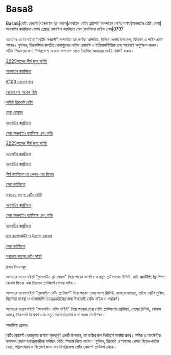 # Basa8

Basa8|বেটিং রেজাল্ট|অনলাইন স্লট গেমস|মোবাইল বেটিং প্ল্যাটফর্ম|অনলাইন গেমিং সাইট|অনলাইন বেটিং সেবা|অনলাইন ক্যাসিনো গেমস প্লেয়ার|মোবাইল ক্যাসিনো সেবা|ক্যাসিনো লাইভ গেম|0707

আমাদের ওয়েবসাইটে "বেটিং রেজাল্ট" সম্পর্কিত তাৎক্ষণিক আপডেট, বিভিন্ন খেলার ফলাফল, বিশ্লেষণ ও পরিসংখ্যান পাবেন। ফুটবল, ক্রিকেটসহ জনপ্রিয় খেলাগুলোর লাইভ রেজাল্ট ও ইতিহাসভিত্তিক তথ্য সহজেই অনুসন্ধান করুন। সঠিক সিদ্ধান্তের জন্য নির্ভরযোগ্য ও দ্রুত ফলাফল পেতে নিয়মিত আমাদের সাইট ভিজিট করুন।

<a href="https://basa8now.com/">2025সালের শীর্ষ জুয়া সাইট</a>

<a href="https://basa8now.net/">অনলাইন ক্যাসিনো </a>

<a href="https://basa8pro.com/">€100 বোনাস পান</a>

<a href="https://basa8pro.net/">বোনাস সহ অনেক কিছু</a>

<a href="https://basa8uk.com/">লাইভ ক্রিকেট বেটিং</a>

<a href="https://basa8uk.net/">সেরা বোনাস</a>

<a href="https://basa8hub.com/">অনলাইন ক্যাসিনো</a>

<a href="https://basa8hub.net/">সেরা অনলাইন ক্যাসিনো এবং বাজি</a>

<a href="https://basa8now.com/">2025সালের শীর্ষ জুয়া সাইট</a>

<a href="https://basa8now.net/">অনলাইন ক্যাসিনো </a>

<a href="https://basa8vip.net/">অনলাইন ক্যাসিনো</a>

<a href="https://basa8us.net/">শীর্ষ ক্যাসিনো তে খেলুন এবং জিতুন</a>

<a href="https://basa8vip.com/">সেরা ক্যাসিনো</a>

<a href="https://basa8us.com/">সবচেয়ে ভালো বেটিং সাইট</a>

<a href="https://basa8hub.com/">অনলাইন ক্যাসিনো</a>

<a href="https://basa8hub.net/">সেরা অনলাইন ক্যাসিনো এবং বাজি</a>

<a href="https://basa8sx.com/">অনলাইন ক্যাসিনো</a>

<a href="https://basa8sx.net/">দ্রুত ক্যাশআউট ও ইনগেম বোনাস</a>

<a href="https://basa8vip.com/">সেরা ক্যাসিনো</a>

<a href="https://basa8us.com/">সবচেয়ে ভালো বেটিং সাইট</a>

প্রধান বিষয়বস্তু:

আমাদের ওয়েবসাইটে "অনলাইন স্লট গেমস" নিয়ে পাবেন জনপ্রিয় ও নতুন স্লট গেমের রিভিউ, হাই আরটিপি, ফ্রি স্পিন, বোনাস ফিচার এবং নিরাপদ প্ল্যাটফর্মে খেলার গাইড।

আমাদের ওয়েবসাইটে "মোবাইল বেটিং প্ল্যাটফর্ম" নিয়ে পাবেন সেরা অ্যাপ রিভিউ, ব্যবহারযোগ্যতা, লাইভ বেটিং সুবিধা, নিরাপত্তা ব্যবস্থা ও বাংলাদেশি ব্যবহারকারীদের জন্য উপযোগী বেটিং গাইড ও পরামর্শ।

আমাদের ওয়েবসাইটে "অনলাইন গেমিং সাইট" নিয়ে পাবেন সেরা গেমিং প্ল্যাটফর্মের তালিকা, গেমের রিভিউ, বোনাস অফার, নিরাপত্তা বিশ্লেষণ এবং নতুন খেলোয়াড়দের জন্য সহজ নির্দেশিকা।

সামাজিক প্রভাব:

বেটিং রেজাল্ট খেলাধুলার জগতে গুরুত্বপূর্ণ একটি উপাদান, যা বাজির ফল নির্ধারণে সাহায্য করে। সঠিক ও তাৎক্ষণিক ফলাফল জেনে ব্যবহারকারীরা ভবিষ্যৎ বেটিং সিদ্ধান্ত নিতে পারেন। ফুটবল, ক্রিকেট ও অন্যান্য খেলার রিয়েল-টাইম স্কোর, পরিসংখ্যান ও বিশ্লেষণ জানা যায় নির্ভরযোগ্য বেটিং রেজাল্ট প্ল্যাটফর্ম থেকে।
